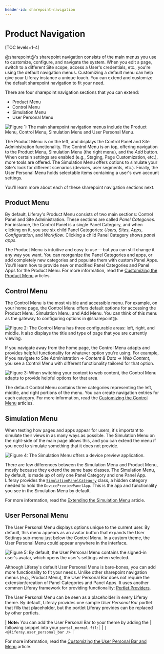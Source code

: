 ```yaml
---
header-id: sharepoint-navigation
---
```


# Product Navigation

[TOC levels=1-4]

@sharepoint@'s sharepoint navigation consists of the main menus you use to customize,
configure, and navigate the system. When you edit a page, switch to a different
Site scope, access a User's credentials, etc., you're using the default
navigation menus. Customizing a default menu can help give your Liferay instance
a unique touch. You can extend and customize the default sharepoint navigation to
fit your need.

There are four sharepoint navigation sections that you can extend:

- Product Menu
- Control Menu
- Simulation Menu
- User Personal Menu

![Figure 1: The main sharepoint navigation menus include the Product Menu, Control Menu, Simulation Menu and User Personal Menu.](../../images/sharepoint-navigation-summary.png)

The Product Menu is on the left, and displays the Control Panel and Site
Administration functionality. The Control Menu is on top, offering navigation to
the Product Menu, Simulation Menu (the right menu), and the *Add* button. When
certain settings are enabled (e.g., Staging, Page Customization, etc.), more
tools are offered. The Simulation Menu offers options to simulate your Site's
look for different scenarios (devices, user segments, etc.). Finally, the User
Personal Menu holds selectable items containing a user's own account settings.

You'll learn more about each of these sharepoint navigation sections next.

## Product Menu

By default, Liferay's Product Menu consists of two main sections: Control Panel
and Site Administration. These sections are called *Panel Categories*. For
instance, the Control Panel is a single Panel Category, and when clicking on it,
you see six child Panel Categories: *Users*, *Sites*, *Apps*, *Configuration*,
and *Workflow*. Clicking a child Panel Category shows *panel apps*.

The Product Menu is intuitive and easy to use---but you can still change it any
way you want. You can reorganize the Panel Categories and apps, or add
completely new categories and populate them with custom Panel Apps. You'll
learn how to provide new or modified Panel Categories and Panel Apps for the
Product Menu. For more information, read the
[Customizing the Product Menu](/docs/7-2/customization/-/knowledge_base/c/customizing-the-sharepoint-menu)
articles.

## Control Menu

The Control Menu is the most visible and accessible menu. For example, on your 
home page, the Control Menu offers default options for accessing the Product
Menu, Simulation Menu, and Add Menu. You can think of this menu as the gateway
to configuring options in @sharepoint@.

![Figure 2: The Control Menu has three configurable areas: left, right, and middle. It also displays the title and type of page that you are currently viewing.](../../images/control-menu-home.png)

If you navigate away from the home page, the Control Menu adapts and provides
helpful functionality for whatever option you're using. For example, if you
navigate to Site Administration &rarr; *Content & Data* &rarr; *Web Content*,
you see a Control Menu with different functionality tailored for that option.

![Figure 3: When switching your context to web content, the Control Menu adapts to provide helpful options for that area.](../../images/control-menu-web-content.png)

The default Control Menu contains three categories representing the left,
middle, and right portions of the menu. You can create navigation entries for
each category. For more information, read the
[Customizing the Control Menu](/docs/7-2/customization/-/knowledge_base/c/customizing-the-control-menu)
articles.

## Simulation Menu

When testing how pages and apps appear for users, it's important to simulate
their views in as many ways as possible. The Simulation Menu on the right-side
of the main page allows this, and you can extend the menu if you need to
simulate something that it does not provide.

![Figure 4: The Simulation Menu offers a device preview application.](../../images/simulation-menu-preview.png)

There are few differences between the Simulation Menu and Product Menu, mostly
because they extend the same base classes. The Simulation Menu, by default, is
made up of only one Panel Category and one Panel App. Liferay provides the
[`SimulationPanelCategory`](https://github.com/liferay/liferay-portal/blob/7.2.0-ga1/modules/apps/sharepoint-navigation/sharepoint-navigation-simulation-web/src/main/java/com/liferay/sharepoint/navigation/simulation/web/internal/application/list/SimulationPanelCategory.java)
class, a hidden category needed to hold the `DevicePreviewPanelApp`. This is the
app and functionality you see in the Simulation Menu by default.

For more information, read the
[Extending the Simulation Menu](/docs/7-2/customization/-/knowledge_base/c/extending-the-simulation-menu)
article.

## User Personal Menu

The User Personal Menu displays options unique to the current user. By default,
this menu appears as an avatar button that expands the User Settings sub-menu
just below the Control Menu. In a custom theme, the User Personal Menu could
appear anywhere in the interface.

![Figure 5: By default, the User Personal Menu contains the signed-in user's avatar, which opens the user's settings when selected.](../../images/user-personal-menu.png)

Although Liferay's default User Personal Menu is bare-bones, you can
add more functionality to fit your needs. Unlike other sharepoint navigation menus
(e.g., Product Menu), the User Personal Bar does not require the
extension/creation of Panel Categories and Panel Apps. It uses another common
Liferay framework for providing functionality:
[Portlet Providers](/docs/7-2/frameworks/-/knowledge_base/f/embedding-portlets-in-themes).

The User Personal Menu can be seen as a placeholder in every Liferay theme. By
default, Liferay provides one sample *User Personal Bar* portlet that fills that
placeholder, but the portlet Liferay provides can be replaced by other portlets.

| **Note:** You can add the User Personal Bar to your theme by adding the
| following snippet into your `portal_normal.ftl`:
| 
| ```
| <@liferay.user_personal_bar />
| ```

For more information, read the
[Customizing the User Personal Bar and Menu](/docs/7-2/customization/-/knowledge_base/c/customizing-the-user-personal-bar-and-menu)
article.
